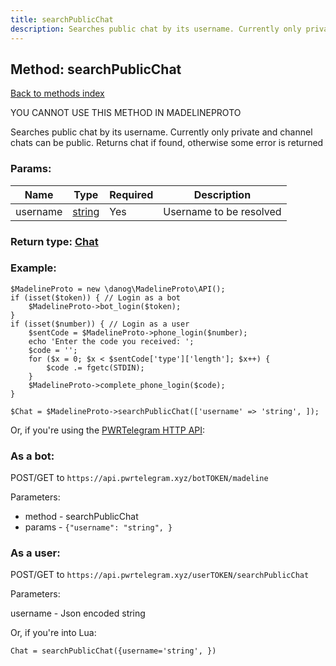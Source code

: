 ```yaml
---
title: searchPublicChat
description: Searches public chat by its username. Currently only private and channel chats can be public. Returns chat if found, otherwise some error is returned
---
```

## Method: searchPublicChat  
[Back to methods index](index.md)


YOU CANNOT USE THIS METHOD IN MADELINEPROTO


Searches public chat by its username. Currently only private and channel chats can be public. Returns chat if found, otherwise some error is returned

### Params:

| Name     |    Type       | Required | Description |
|----------|---------------|----------|-------------|
|username|[string](../types/string.md) | Yes|Username to be resolved|


### Return type: [Chat](../types/Chat.md)

### Example:


```
$MadelineProto = new \danog\MadelineProto\API();
if (isset($token)) { // Login as a bot
    $MadelineProto->bot_login($token);
}
if (isset($number)) { // Login as a user
    $sentCode = $MadelineProto->phone_login($number);
    echo 'Enter the code you received: ';
    $code = '';
    for ($x = 0; $x < $sentCode['type']['length']; $x++) {
        $code .= fgetc(STDIN);
    }
    $MadelineProto->complete_phone_login($code);
}

$Chat = $MadelineProto->searchPublicChat(['username' => 'string', ]);
```

Or, if you're using the [PWRTelegram HTTP API](https://pwrtelegram.xyz):

### As a bot:

POST/GET to `https://api.pwrtelegram.xyz/botTOKEN/madeline`

Parameters:

* method - searchPublicChat
* params - `{"username": "string", }`



### As a user:

POST/GET to `https://api.pwrtelegram.xyz/userTOKEN/searchPublicChat`

Parameters:

username - Json encoded string



Or, if you're into Lua:

```
Chat = searchPublicChat({username='string', })
```

